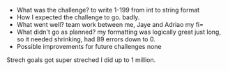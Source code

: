 - What was the challenge?
to write 1-199 from int to string format
- How I expected the challenge to go.
badly.
- What went well?
team work between me, Jaye and Adriao 
my fi=
- What didn't go as planned?
my formatting was logically great just long, so it needed shrinking, had 89 errors down to 0.
- Possible improvements for future challenges
none


Strech goals got super streched I did up to 1 million. 
